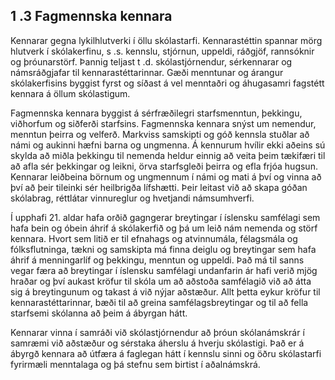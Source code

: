 ## 1 .3 Fagmennska kennara

Kennarar gegna lykilhlutverki í öllu skólastarfi. Kennarastéttin spannar mörg hlutverk í
skólakerfinu, s .s. kennslu, stjórnun, uppeldi, ráðgjöf, rannsóknir og þróunarstörf. Þannig
teljast t .d. skólastjórnendur, sérkennarar og námsráðgjafar til kennarastéttarinnar.
Gæði menntunar og árangur skólakerfisins byggist fyrst og síðast á vel menntaðri og
áhugasamri fagstétt kennara á öllum skólastigum.

Fagmennska kennara byggist á sérfræðilegri starfsmenntun, þekkingu, viðhorfum og
siðferði starfsins. Fagmennska kennara snýst um nemendur, menntun þeirra og velferð.
Markviss samskipti og góð kennsla stuðlar að námi og aukinni hæfni barna og ungmenna.
Á kennurum hvílir ekki aðeins sú skylda að miðla þekkingu til nemenda heldur einnig að
veita þeim tækifæri til að afla sér þekkingar og leikni, örva starfsgleði þeirra og efla frjóa
hugsun. Kennarar leiðbeina börnum og ungmennum í námi og mati á því og vinna að því
að þeir tileinki sér heilbrigða lífshætti. Þeir leitast við að skapa góðan skólabrag, réttlátar
vinnureglur og hvetjandi námsumhverfi.

Í upphafi 21. aldar hafa orðið gagngerar breytingar í íslensku samfélagi sem hafa bein
og óbein áhrif á skólakerfið og þá um leið nám nemenda og störf kennara. Hvort sem
litið er til efnahags og atvinnumála, félagsmála og fólksflutninga, tækni og samskipta
má finna deiglu og breytingar sem hafa áhrif á menningarlíf og þekkingu, menntun
og uppeldi. Það má til sanns vegar færa að breytingar í íslensku samfélagi undanfarin
ár hafi verið mjög hraðar og því aukast kröfur til skóla um að aðstoða samfélagið við
að átta sig á breytingunum og takast á við nýjar aðstæður. Allt þetta eykur kröfur til
kennarastéttarinnar, bæði til að greina samfélagsbreytingar og til að fella starfsemi
skólanna að þeim á ábyrgan hátt.

Kennarar vinna í samráði við skólastjórnendur að þróun skólanámskrár í samræmi við
aðstæður og sérstaka áherslu á hverju skólastigi. Það er á ábyrgð kennara að útfæra á
faglegan hátt í kennslu sinni og öðru skólastarfi fyrirmæli menntalaga og þá stefnu sem
birtist í aðalnámskrá.
